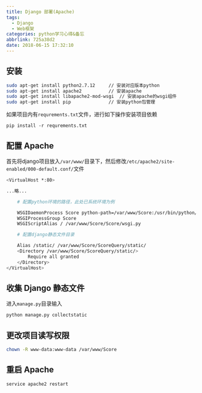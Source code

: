 ```yaml
---
title: Django 部署(Apache)
tags:
  - Django
  - Web框架
categories: python学习心得&备忘
abbrlink: 725a38d2
date: 2018-06-15 17:32:10
---
```


## 安装
```bash
sudo apt-get install python2.7.12     // 安装对应版本python
sudo apt-get install apache2          // 安装apache
sudo apt-get install libapache2-mod-wsgi  // 安装apache的wsgi组件
sudo apt-get install pip              // 安装python包管理
```
如果项目内有`requrements.txt`文件，进行如下操作安装项目依赖
```
pip install -r requrements.txt
```

## 配置 Apache

首先将django项目放入`/var/www/`目录下，然后修改`/etc/apache2/site-enabled/000-default.conf/`文件


```bash
<VirtualHost *:80>

...略...

	# 配置python环境的路径，此处已系统环境为例

	WSGIDaemonProcess Score python-path=/var/www/Score:/usr/bin/python/lib/python2.7/site-packages
	WSGIProcessGroup Score
	WSGIScriptAlias / /var/www/Score/Score/wsgi.py

	# 配置django静态文件目录

	Alias /static/ /var/www/Score/ScoreQuery/static/
	<Directory /var/www/Score/ScoreQuery/static/>
		Require all granted
	</Directory>
</VirtualHost>
```

## 收集 Django 静态文件

进入`manage.py`目录输入
```bash
python manage.py collectstatic
```

## 更改项目读写权限

```bash
chown -R www-data:www-data /var/www/Score
```

## 重启 Apache
```bash
service apache2 restart
```
